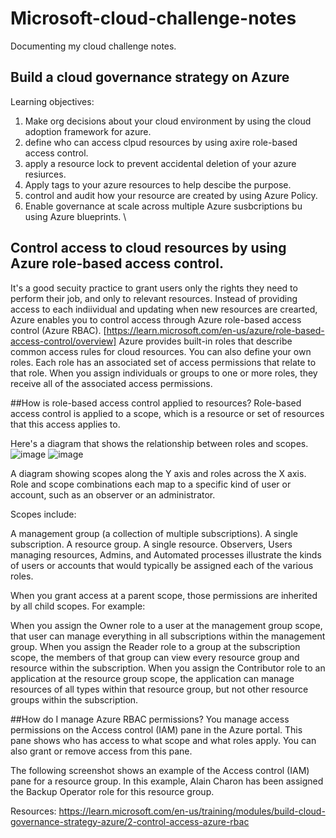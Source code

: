 # Microsoft-cloud-challenge-notes
Documenting my cloud challenge notes. 


## Build a cloud governance strategy on Azure

Learning objectives:
 1. Make org decisions about your cloud environment by using the cloud adoption framework for azure.
 2. define who can access clpud resources by using axire role-based access control. 
 3. apply a resource lock to prevent accidental deletion of your azure resiurces.
 4. Apply tags to your azure resources to help descibe the purpose. 
 5. control and audit how your resource are created by using Azure Policy. 
 6. Enable governance at scale across multiple Azure susbcriptions bu using Azure blueprints. 
 \
 
## Control access to cloud resources by using Azure role-based access control. 

It's a good secuity practice to grant users only the rights they need to perform their job, and only to relevant resources. Instead of providing access to each indiividual and updating when new resources are crearted, Azure enables you to control access through Azure role-based access control (Azure RBAC).  [https://learn.microsoft.com/en-us/azure/role-based-access-control/overview] 
Azure provides built-in roles that describe common access rules for cloud resources. You can also define your own roles. Each role has an associated set of access permissions that relate to that role. When you assign individuals or groups to one or more roles, they receive all of the associated access permissions.

##How is role-based access control applied to resources?
Role-based access control is applied to a scope, which is a resource or set of resources that this access applies to.

Here's a diagram that shows the relationship between roles and scopes.
![image](https://user-images.githubusercontent.com/74669526/198342081-a94b0191-668d-41e3-977f-5e3777413f43.png)
![image](https://user-images.githubusercontent.com/74669526/198342377-2f76ca26-4b34-4b3f-8ed2-639f8fbed12e.png)


A diagram showing scopes along the Y axis and roles across the X axis. Role and scope combinations each map to a specific kind of user or account, such as an observer or an administrator.

Scopes include:

A management group (a collection of multiple subscriptions).
A single subscription.
A resource group.
A single resource.
Observers, Users managing resources, Admins, and Automated processes illustrate the kinds of users or accounts that would typically be assigned each of the various roles.

When you grant access at a parent scope, those permissions are inherited by all child scopes. For example:

When you assign the Owner role to a user at the management group scope, that user can manage everything in all subscriptions within the management group.
When you assign the Reader role to a group at the subscription scope, the members of that group can view every resource group and resource within the subscription.
When you assign the Contributor role to an application at the resource group scope, the application can manage resources of all types within that resource group, but not other resource groups within the subscription.

##How do I manage Azure RBAC permissions?
You manage access permissions on the Access control (IAM) pane in the Azure portal. This pane shows who has access to what scope and what roles apply. You can also grant or remove access from this pane.

The following screenshot shows an example of the Access control (IAM) pane for a resource group. In this example, Alain Charon has been assigned the Backup Operator role for this resource group.



































Resources: https://learn.microsoft.com/en-us/training/modules/build-cloud-governance-strategy-azure/2-control-access-azure-rbac
